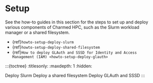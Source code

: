 # Setup

See the how-to guides in this section for the steps to set up and deploy various components of Charmed HPC, such as
the Slurm workload manager or a shared filesystem.

- {ref}`howto-setup-deploy-slurm`
- {ref}`howto-setup-deploy-shared-filesystem`
- {ref}`How to deploy GLAuth and SSSD for Identity and Access Management (IAM) <howto-setup-deploy-glauth>`

:::{toctree}
:titlesonly:
:maxdepth: 1
:hidden:

Deploy Slurm <deploy-slurm>
Deploy a shared filesystem <deploy-shared-filesystem>
Deploy GLAuth and SSSD <deploy-glauth>
:::
